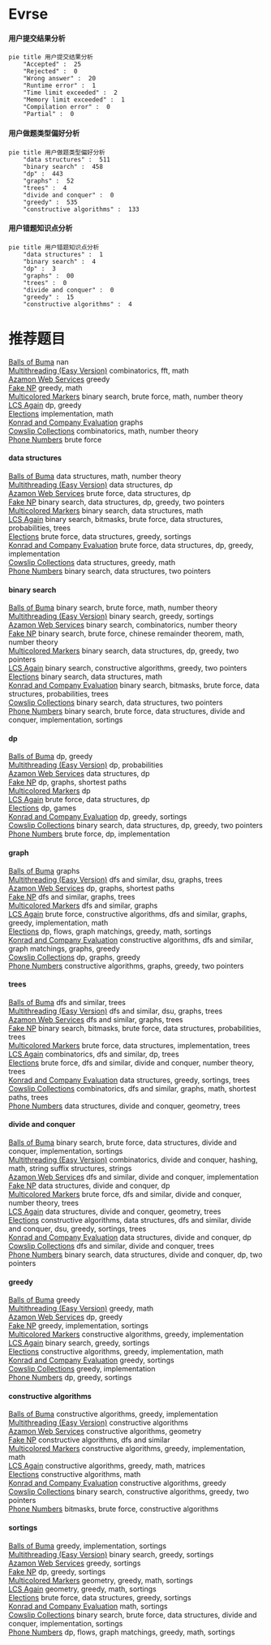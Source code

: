 # Evrse
<!-- tabs:start -->
#### **用户提交结果分析**

```mermaid
pie title 用户提交结果分析
    "Accepted" :  25
    "Rejected" :  0
    "Wrong answer" :  20
    "Runtime error" :  1
    "Time limit exceeded" :  2
    "Memory limit exceeded" :  1
    "Compilation error" :  0
    "Partial" :  0
```
#### **用户做题类型偏好分析**

```mermaid
pie title 用户做题类型偏好分析
    "data structures" :  511
    "binary search" :  458
    "dp" :  443
    "graphs" :  52
    "trees" :  4
    "divide and conquer" :  0
    "greedy" :  535
    "constructive algorithms" :  133
```
#### **用户错题知识点分析**

```mermaid
pie title 用户错题知识点分析
    "data structures" :  1
    "binary search" :  4
    "dp" :  3
    "graphs" :  00
    "trees" :  0
    "divide and conquer" :  0
    "greedy" :  15
    "constructive algorithms" :  4
```
<!-- tabs:end -->
# 推荐题目
[Balls of Buma](http://codeforces.com/problemset/problem/1267/B)		nan		  
[Multithreading (Easy Version)](http://codeforces.com/problemset/problem/1450/H1)		combinatorics,
                        fft,
                        math		  
[Azamon Web Services](http://codeforces.com/problemset/problem/1281/B)		greedy		  
[Fake NP](http://codeforces.com/problemset/problem/805/A)		greedy,
                        math		  
[Multicolored Markers](http://codeforces.com/problemset/problem/1029/F)		binary search,
                        brute force,
                        math,
                        number theory		  
[LCS Again](http://codeforces.com/problemset/problem/578/D)		dp,
                        greedy		  
[Elections](http://codeforces.com/problemset/problem/1043/A)		implementation,
                        math		  
[Konrad and Company Evaluation](http://codeforces.com/problemset/problem/1210/D)		graphs		  
[Cowslip Collections](http://codeforces.com/problemset/problem/645/F)		combinatorics,
                        math,
                        number theory		  
[Phone Numbers](http://codeforces.com/problemset/problem/1060/A)		brute force		  
<!-- tabs:start -->
#### **data structures**
[Balls of Buma](http://codeforces.com/problemset/problem/446/C)		data structures,
                        math,
                        number theory		  
[Multithreading (Easy Version)](http://codeforces.com/problemset/problem/1077/F2)		data structures,
                        dp		  
[Azamon Web Services](http://codeforces.com/problemset/problem/436/F)		brute force,
                        data structures,
                        dp		  
[Fake NP](http://codeforces.com/problemset/problem/1492/C)		binary search,
                        data structures,
                        dp,
                        greedy,
                        two pointers		  
[Multicolored Markers](http://codeforces.com/problemset/problem/1490/G)		binary search,
                        data structures,
                        math		  
[LCS Again](http://codeforces.com/problemset/problem/1479/D)		binary search,
                        bitmasks,
                        brute force,
                        data structures,
                        probabilities,
                        trees		  
[Elections](http://codeforces.com/problemset/problem/1497/A)		brute force,
                        data structures,
                        greedy,
                        sortings		  
[Konrad and Company Evaluation](http://codeforces.com/problemset/problem/1491/C)		brute force,
                        data structures,
                        dp,
                        greedy,
                        implementation		  
[Cowslip Collections](http://codeforces.com/problemset/problem/1492/B)		data structures,
                        greedy,
                        math		  
[Phone Numbers](http://codeforces.com/problemset/problem/1436/E)		binary search,
                        data structures,
                        two pointers		  
#### **binary search**
[Balls of Buma](http://codeforces.com/problemset/problem/1029/F)		binary search,
                        brute force,
                        math,
                        number theory		  
[Multithreading (Easy Version)](https://codeforces.com/contest/737/problem/A)		binary search,
                        greedy,
                        sortings		  
[Azamon Web Services](http://codeforces.com/problemset/problem/1285/F)		binary search,
                        combinatorics,
                        number theory		  
[Fake NP](http://codeforces.com/problemset/problem/1500/B)		binary search,
                        brute force,
                        chinese remainder theorem,
                        math,
                        number theory		  
[Multicolored Markers](http://codeforces.com/problemset/problem/1492/C)		binary search,
                        data structures,
                        dp,
                        greedy,
                        two pointers		  
[LCS Again](http://codeforces.com/problemset/problem/1463/D)		binary search,
                        constructive algorithms,
                        greedy,
                        two pointers		  
[Elections](http://codeforces.com/problemset/problem/1490/G)		binary search,
                        data structures,
                        math		  
[Konrad and Company Evaluation](http://codeforces.com/problemset/problem/1479/D)		binary search,
                        bitmasks,
                        brute force,
                        data structures,
                        probabilities,
                        trees		  
[Cowslip Collections](http://codeforces.com/problemset/problem/1436/E)		binary search,
                        data structures,
                        two pointers		  
[Phone Numbers](http://codeforces.com/problemset/problem/1461/D)		binary search,
                        brute force,
                        data structures,
                        divide and conquer,
                        implementation,
                        sortings		  
#### **dp**
[Balls of Buma](http://codeforces.com/problemset/problem/578/D)		dp,
                        greedy		  
[Multithreading (Easy Version)](https://codeforces.com/contest/1173/problem/E2)		dp,
                        probabilities		  
[Azamon Web Services](http://codeforces.com/problemset/problem/1077/F2)		data structures,
                        dp		  
[Fake NP](http://codeforces.com/problemset/problem/238/E)		dp,
                        graphs,
                        shortest paths		  
[Multicolored Markers](http://codeforces.com/problemset/problem/838/E)		dp		  
[LCS Again](http://codeforces.com/problemset/problem/436/F)		brute force,
                        data structures,
                        dp		  
[Elections](http://codeforces.com/problemset/problem/838/C)		dp,
                        games		  
[Konrad and Company Evaluation](http://codeforces.com/problemset/problem/747/D)		dp,
                        greedy,
                        sortings		  
[Cowslip Collections](http://codeforces.com/problemset/problem/1492/C)		binary search,
                        data structures,
                        dp,
                        greedy,
                        two pointers		  
[Phone Numbers](https://codeforces.com/contest/1457/problem/C)		brute force,
                        dp,
                        implementation		  
#### **graph**
[Balls of Buma](http://codeforces.com/problemset/problem/1210/D)		graphs		  
[Multithreading (Easy Version)](http://codeforces.com/problemset/problem/466/E)		dfs and similar,
                        dsu,
                        graphs,
                        trees		  
[Azamon Web Services](http://codeforces.com/problemset/problem/238/E)		dp,
                        graphs,
                        shortest paths		  
[Fake NP](http://codeforces.com/problemset/problem/1000/E)		dfs and similar,
                        graphs,
                        trees		  
[Multicolored Markers](http://codeforces.com/problemset/problem/118/E)		dfs and similar,
                        graphs		  
[LCS Again](http://codeforces.com/problemset/problem/1487/C)		brute force,
                        constructive algorithms,
                        dfs and similar,
                        graphs,
                        greedy,
                        implementation,
                        math		  
[Elections](http://codeforces.com/problemset/problem/1437/C)		dp,
                        flows,
                        graph matchings,
                        greedy,
                        math,
                        sortings		  
[Konrad and Company Evaluation](http://codeforces.com/problemset/problem/1470/D)		constructive algorithms,
                        dfs and similar,
                        graph matchings,
                        graphs,
                        greedy		  
[Cowslip Collections](http://codeforces.com/problemset/problem/1476/C)		dp,
                        graphs,
                        greedy		  
[Phone Numbers](http://codeforces.com/problemset/problem/1304/D)		constructive algorithms,
                        graphs,
                        greedy,
                        two pointers		  
#### **trees**
[Balls of Buma](http://codeforces.com/problemset/problem/429/A)		dfs and similar,
                        trees		  
[Multithreading (Easy Version)](http://codeforces.com/problemset/problem/466/E)		dfs and similar,
                        dsu,
                        graphs,
                        trees		  
[Azamon Web Services](http://codeforces.com/problemset/problem/1000/E)		dfs and similar,
                        graphs,
                        trees		  
[Fake NP](http://codeforces.com/problemset/problem/1479/D)		binary search,
                        bitmasks,
                        brute force,
                        data structures,
                        probabilities,
                        trees		  
[Multicolored Markers](http://codeforces.com/problemset/problem/1511/C)		brute force,
                        data structures,
                        implementation,
                        trees		  
[LCS Again](http://codeforces.com/problemset/problem/1499/F)		combinatorics,
                        dfs and similar,
                        dp,
                        trees		  
[Elections](http://codeforces.com/problemset/problem/1491/E)		brute force,
                        dfs and similar,
                        divide and conquer,
                        number theory,
                        trees		  
[Konrad and Company Evaluation](http://codeforces.com/problemset/problem/1466/D)		data structures,
                        greedy,
                        sortings,
                        trees		  
[Cowslip Collections](http://codeforces.com/problemset/problem/1495/D)		combinatorics,
                        dfs and similar,
                        graphs,
                        math,
                        shortest paths,
                        trees		  
[Phone Numbers](http://codeforces.com/problemset/problem/1303/G)		data structures,
                        divide and conquer,
                        geometry,
                        trees		  
#### **divide and conquer**
[Balls of Buma](http://codeforces.com/problemset/problem/1461/D)		binary search,
                        brute force,
                        data structures,
                        divide and conquer,
                        implementation,
                        sortings		  
[Multithreading (Easy Version)](http://codeforces.com/problemset/problem/1466/G)		combinatorics,
                        divide and conquer,
                        hashing,
                        math,
                        string suffix structures,
                        strings		  
[Azamon Web Services](http://codeforces.com/problemset/problem/1490/D)		dfs and similar,
                        divide and conquer,
                        implementation		  
[Fake NP](https://codeforces.com/contest/1483/problem/C)		data structures,
                        divide and conquer,
                        dp		  
[Multicolored Markers](http://codeforces.com/problemset/problem/1491/E)		brute force,
                        dfs and similar,
                        divide and conquer,
                        number theory,
                        trees		  
[LCS Again](http://codeforces.com/problemset/problem/1303/G)		data structures,
                        divide and conquer,
                        geometry,
                        trees		  
[Elections](http://codeforces.com/problemset/problem/1494/D)		constructive algorithms,
                        data structures,
                        dfs and similar,
                        divide and conquer,
                        dsu,
                        greedy,
                        sortings,
                        trees		  
[Konrad and Company Evaluation](http://codeforces.com/problemset/problem/1482/E)		data structures,
                        divide and conquer,
                        dp		  
[Cowslip Collections](http://codeforces.com/problemset/problem/566/C)		dfs and similar,
                        divide and conquer,
                        trees		  
[Phone Numbers](http://codeforces.com/problemset/problem/1428/F)		binary search,
                        data structures,
                        divide and conquer,
                        dp,
                        two pointers		  
#### **greedy**
[Balls of Buma](http://codeforces.com/problemset/problem/1281/B)		greedy		  
[Multithreading (Easy Version)](http://codeforces.com/problemset/problem/805/A)		greedy,
                        math		  
[Azamon Web Services](http://codeforces.com/problemset/problem/578/D)		dp,
                        greedy		  
[Fake NP](http://codeforces.com/problemset/problem/405/A)		greedy,
                        implementation,
                        sortings		  
[Multicolored Markers](http://codeforces.com/problemset/problem/743/A)		constructive algorithms,
                        greedy,
                        implementation		  
[LCS Again](https://codeforces.com/contest/737/problem/A)		binary search,
                        greedy,
                        sortings		  
[Elections](http://codeforces.com/problemset/problem/1119/C)		constructive algorithms,
                        greedy,
                        implementation,
                        math		  
[Konrad and Company Evaluation](http://codeforces.com/problemset/problem/388/A)		greedy,
                        sortings		  
[Cowslip Collections](http://codeforces.com/problemset/problem/1097/C)		greedy,
                        implementation		  
[Phone Numbers](http://codeforces.com/problemset/problem/747/D)		dp,
                        greedy,
                        sortings		  
#### **constructive algorithms**
[Balls of Buma](http://codeforces.com/problemset/problem/743/A)		constructive algorithms,
                        greedy,
                        implementation		  
[Multithreading (Easy Version)](http://codeforces.com/problemset/problem/1078/E)		constructive algorithms		  
[Azamon Web Services](http://codeforces.com/problemset/problem/763/B)		constructive algorithms,
                        geometry		  
[Fake NP](http://codeforces.com/problemset/problem/1446/E)		constructive algorithms,
                        dfs and similar		  
[Multicolored Markers](http://codeforces.com/problemset/problem/1119/C)		constructive algorithms,
                        greedy,
                        implementation,
                        math		  
[LCS Again](http://codeforces.com/problemset/problem/193/C)		constructive algorithms,
                        greedy,
                        math,
                        matrices		  
[Elections](http://codeforces.com/problemset/problem/613/C)		constructive algorithms,
                        math		  
[Konrad and Company Evaluation](http://codeforces.com/problemset/problem/1493/A)		constructive algorithms,
                        greedy		  
[Cowslip Collections](http://codeforces.com/problemset/problem/1463/D)		binary search,
                        constructive algorithms,
                        greedy,
                        two pointers		  
[Phone Numbers](https://codeforces.com/contest/1456/problem/B)		bitmasks,
                        brute force,
                        constructive algorithms		  
#### **sortings**
[Balls of Buma](http://codeforces.com/problemset/problem/405/A)		greedy,
                        implementation,
                        sortings		  
[Multithreading (Easy Version)](https://codeforces.com/contest/737/problem/A)		binary search,
                        greedy,
                        sortings		  
[Azamon Web Services](http://codeforces.com/problemset/problem/388/A)		greedy,
                        sortings		  
[Fake NP](http://codeforces.com/problemset/problem/747/D)		dp,
                        greedy,
                        sortings		  
[Multicolored Markers](https://codeforces.com/contest/1496/problem/C)		geometry,
                        greedy,
                        math,
                        sortings		  
[LCS Again](http://codeforces.com/problemset/problem/1495/A)		geometry,
                        greedy,
                        math,
                        sortings		  
[Elections](http://codeforces.com/problemset/problem/1497/A)		brute force,
                        data structures,
                        greedy,
                        sortings		  
[Konrad and Company Evaluation](http://codeforces.com/problemset/problem/1427/A)		math,
                        sortings		  
[Cowslip Collections](http://codeforces.com/problemset/problem/1461/D)		binary search,
                        brute force,
                        data structures,
                        divide and conquer,
                        implementation,
                        sortings		  
[Phone Numbers](http://codeforces.com/problemset/problem/1437/C)		dp,
                        flows,
                        graph matchings,
                        greedy,
                        math,
                        sortings		  
<!-- tabs:end -->
